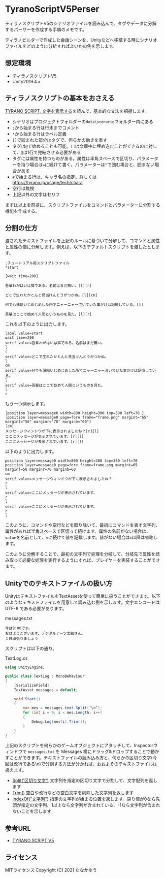 # TyranoScriptV5Perser
ティラノスクリプトV5のシナリオファイルを読み込んで、タグやデータに分解するパーサーを作成する手順のメモです。

ティラノビルダーで作成した会話シーンを、Unityなどへ移植する時にシナリオファイルをどのように分析すればよいかの例を示します。


## 想定環境
- ティラノスクリプトV5
- Unity2019.4.x

## ティラノスクリプトの基本をおさえる
[TYRANO SCRIPT. 文字を表示する](https://tyrano.jp/usage/tutorial/moji)を読んで、基本的な文法を把握します。

- シナリオはプロジェクトフォルダーの`data\scenario`フォルダー内にある
- `;`から始まる行は行末までコメント
- `*`から始まる行はラベル定義
- `[]`で囲まれた部分はタグで、何らかの動きを表す
- タグは`@`で始めることも可能。`[]`は文章中に埋め込むことができるのに対して、`@`は1行で完結させる必要がある
- タグには属性を持つものがある。属性は半角スペースで区切り、パラメーターを持つ場合は`=`に続けて書く。パラメーターは`"`で囲む場合と、囲まない場合がある
- `#`で始まる行は、キャラ名の指定。詳しくは https://tyrano.jp/usage/tech/chara
- 空行は無視
- 上記以外の文字はセリフ

まずは以上を前提に、スクリプトファイルをコマンドとパラメーターに分割する機能を作成する。

## 分割の仕方
渡されたテキストファイルを上記のルールに基づいて分解して、コマンドと属性と属性の値に分解します。例えば、以下のデフォルトスクリプトを渡したとします。

```ks
;チュートリアル用スクリプトファイル
*start

[wait time=200]

吾輩わがはいは猫である。名前はまだ無い。[l][r]

どこで生れたかとんと見当けんとうがつかぬ。[l][cm]

何でも薄暗いじめじめした所でニャーニャー泣いていた事だけは記憶している。[l]

吾輩はここで始めて人間というものを見た。[l][r]
```

これを以下のように出力します。

```
label value=start
wait time=200
serif value=吾輩わがはいは猫である。名前はまだ無い。
l
r
serif value=どこで生れたかとんと見当けんとうがつかぬ。
l
cm
serif value=何でも薄暗いじめじめした所でニャーニャー泣いていた事だけは記憶している。
l
serif value=吾輩はここで始めて人間というものを見た。
l
r
```

もう一つ例示します。

```ks
[position layer=message0 width=800 height=300 top=380 left=70 ]
[position layer=message0 page=fore frame="frame.png" margint="65" marginl="50" marginr="70" marginb="60"]
[cm]
メッセージウィンドウが下に表示されましたね？[r][l]
ここにメッセージが表示されています。[r][l]
ここにメッセージが表示されています。[r][l]
```

以下のように出力します。

```
position layer=message0 width=800 height=300 top=380 left=70
position layer=message0 page=fore frame=frame.png margint=65 marginl=50 marginr=70 marginb=60
cm
serif value=メッセージウィンドウが下に表示されましたね？
r
l
serif value=ここにメッセージが表示されています。
r
l
serif value=ここにメッセージが表示されています。
r
l
```

このように、コマンドや空行などを取り除いて、最初にコマンドを表す文字列、属性があれば半角スペースで区切って続けます。属性の名前がない場合は、`value`を名前として、`=`に続けて値を記載します。値がない場合は`=`以降は省略します。

このように分解することで、最初の文字列で処理を分岐して、分岐先で属性を読み取って必要な処理を実行するようにすれば、プレイヤーを実装することができます。

## Unityでのテキストファイルの扱い方
UnityはテキストファイルをTextAssetを使って簡単に扱うことができます。以下のようなテキストファイルを用意して読み込む例を示します。文字エンコードは UTF-8 である必要があります。

messages.txt
```
今は9:00です。
おはようございます、デジタルアーツ太郎さん。
１日頑張りましょう
```

スクリプトは以下の通り。

TextLog.cs
```cs
using UnityEngine;

public class TextLog : MonoBehaviour
{
    [SerializeField]
    TextAsset messages = default;

    void Start()
    {
        var mes = messages.text.Split(‘\n’);
        for (int i = 0; i < mes.Length; i++)
        {
            Debug.Log(mes[i].Trim());
        }
    }
}
```

上記のスクリプトを何らかのゲームオブジェクトにアタッチして、Inspectorウィンドウで `messages.txt` を Messages 欄にドラッグ&ドロップすることで動かすことができます。テキストファイルの読み込み方と、何らかの区切り文字(今回は改行である\n)で分割する方法が分かれば、おおよそのテキストファイルは扱えます。

- [Split('区切り文字')](https://docs.microsoft.com/ja-jp/dotnet/api/system.string.split?view=net-6.0) 文字列を指定の区切り文字で分割して、文字配列を返します
- [Trim()](https://docs.microsoft.com/ja-jp/dotnet/api/system.string.trim?view=net-6.0) 空白や改行などの空白文字を削除した文字列を返します
- [IndexOf("文字列")](https://docs.microsoft.com/ja-jp/dotnet/api/system.string.indexof?view=net-6.0) 指定の文字列が始まる位置を返します。戻り値が0なら先頭が指定の文字列、1以上なら文字列が含まれている、-1なら文字列が含まれないことを示します



## 参考URL
- [TYRANO SCRIPT V5](https://tyrano.jp/usage/tutorial/ready_v5)

## ライセンス
MITライセンス
Copyright (C) 2021 たなかゆう
